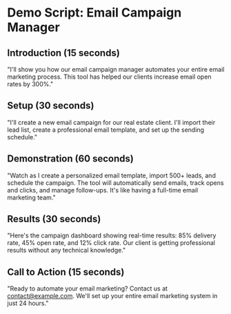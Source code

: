 
# Demo Script: Email Campaign Manager

## Introduction (15 seconds)
"I'll show you how our email campaign manager automates your entire email marketing process. 
This tool has helped our clients increase email open rates by 300%."

## Setup (30 seconds)
"I'll create a new email campaign for our real estate client. I'll import their lead list, 
create a professional email template, and set up the sending schedule."

## Demonstration (60 seconds)
"Watch as I create a personalized email template, import 500+ leads, and schedule the campaign. 
The tool will automatically send emails, track opens and clicks, and manage follow-ups. 
It's like having a full-time email marketing team."

## Results (30 seconds)
"Here's the campaign dashboard showing real-time results: 85% delivery rate, 45% open rate, 
and 12% click rate. Our client is getting professional results without any technical knowledge."

## Call to Action (15 seconds)
"Ready to automate your email marketing? Contact us at contact@example.com. 
We'll set up your entire email marketing system in just 24 hours."
